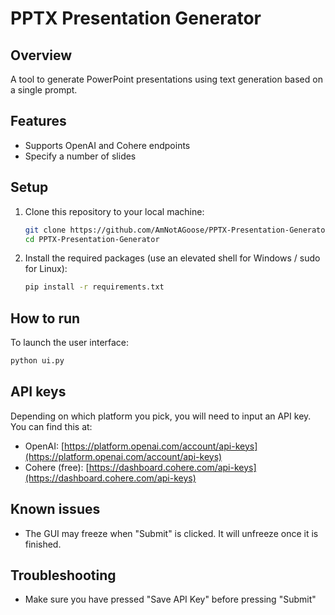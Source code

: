 # PPTX Presentation Generator
## Overview

A tool to generate PowerPoint presentations using text generation based on a single prompt.

## Features
- Supports OpenAI and Cohere endpoints
- Specify a number of slides

## Setup

1. Clone this repository to your local machine:
   ```bash
   git clone https://github.com/AmNotAGoose/PPTX-Presentation-Generator
   cd PPTX-Presentation-Generator
   ```

2. Install the required packages (use an elevated shell for Windows / sudo for Linux):
   ```bash
   pip install -r requirements.txt
   ```

## How to run

To launch the user interface:
```bash
python ui.py
```

## API keys

Depending on which platform you pick, you will need to input an API key. You can find this at:
- OpenAI: [https://platform.openai.com/account/api-keys](https://platform.openai.com/account/api-keys)
- Cohere (free): [https://dashboard.cohere.com/api-keys](https://dashboard.cohere.com/api-keys)

## Known issues

- The GUI may freeze when "Submit" is clicked. It will unfreeze once it is finished.

## Troubleshooting

- Make sure you have pressed "Save API Key" before pressing "Submit" 
